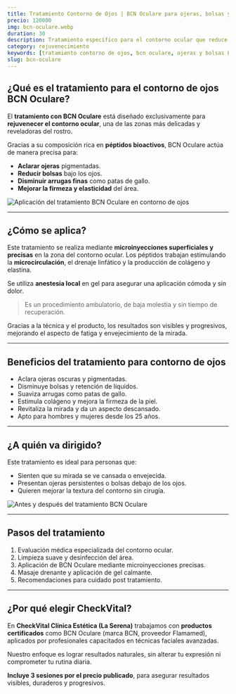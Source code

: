 ```yaml
---
title: Tratamiento Contorno de Ojos | BCN Oculare para ojeras, bolsas y arrugas
precio: 120000
img: bcn-oculare.webp
duration: 30
description: Tratamiento específico para el contorno ocular que reduce ojeras, bolsas y arrugas finas. Mejora microcirculación, firmeza y revitaliza la mirada. Incluye 3 sesiones. Ideal para hombres y mujeres con signos de fatiga.
category: rejuvenecimiento
keywords: [tratamiento contorno de ojos, bcn oculare, ojeras y bolsas La Serena, mirada rejuvenecida, arrugas contorno ocular, péptidos mirada descansada, estética CheckVital]
slug: bcn-oculare
---
```


## ¿Qué es el tratamiento para el contorno de ojos BCN Oculare?

<div class="flex flex-col md:flex-row gap-8 items-start my-8">

  <!-- Texto original -->
  <div class="w-full md:w-1/2 text-base text-gray-800 space-y-4">
    <p>
      El <strong>tratamiento con BCN Oculare</strong> está diseñado exclusivamente para <strong>rejuvenecer el contorno ocular</strong>, una de las zonas más delicadas y reveladoras del rostro.
    </p>
    <p>
      Gracias a su composición rica en <strong>péptidos bioactivos</strong>, BCN Oculare actúa de manera precisa para:
    </p>
    <ul class="list-disc pl-5 space-y-2">
      <li><strong>Aclarar ojeras</strong> pigmentadas.</li>
      <li><strong>Reducir bolsas</strong> bajo los ojos.</li>
      <li><strong>Disminuir arrugas finas</strong> como patas de gallo.</li>
      <li><strong>Mejorar la firmeza y elasticidad</strong> del área.</li>
    </ul>
  </div>

  <!-- Imagen -->
  <div class="w-full md:w-1/2">
    <img 
      src="/oculare.webp" 
      alt="Aplicación del tratamiento BCN Oculare en contorno de ojos" 
      class="w-full aspect-[4/3] object-cover rounded-2xl shadow-lg"
    />
  </div>
</div>

---

## ¿Cómo se aplica?

<p class="text-base text-gray-800">
  Este tratamiento se realiza mediante <strong>microinyecciones superficiales y precisas</strong> en la zona del contorno ocular. Los péptidos trabajan estimulando la <strong>microcirculación</strong>, el drenaje linfático y la producción de colágeno y elastina.
</p>

<p class="text-base text-gray-800 mt-2">
  Se utiliza <strong>anestesia local</strong> en gel para asegurar una aplicación cómoda y sin dolor.
</p>

<blockquote class="text-gray-600 italic border-l-4 border-primary pl-4 my-4">
  Es un procedimiento ambulatorio, de baja molestia y sin tiempo de recuperación.
</blockquote>

<p class="text-base text-gray-800">
  Gracias a la técnica y el producto, los resultados son visibles y progresivos, mejorando el aspecto de fatiga y envejecimiento de la mirada.
</p>

---

## Beneficios del tratamiento para contorno de ojos

<ul class="list-disc pl-5 space-y-2 text-base text-gray-800">
  <li>Aclara ojeras oscuras y pigmentadas.</li>
  <li>Disminuye bolsas y retención de líquidos.</li>
  <li>Suaviza arrugas como patas de gallo.</li>
  <li>Estimula colágeno y mejora la firmeza de la piel.</li>
  <li>Revitaliza la mirada y da un aspecto descansado.</li>
  <li>Apto para hombres y mujeres desde los 25 años.</li>
</ul>

---

## ¿A quién va dirigido?

<div class="flex flex-col md:flex-row gap-8 items-start my-8">

  <!-- Texto -->
  <div class="w-full md:w-1/2 text-base text-gray-800 space-y-4">
    <p class="font-medium">
      Este tratamiento es ideal para personas que:
    </p>
    <ul class="list-disc pl-5 space-y-2">
      <li>Sienten que su mirada se ve cansada o envejecida.</li>
      <li>Presentan ojeras persistentes o bolsas debajo de los ojos.</li>
      <li>Quieren mejorar la textura del contorno sin cirugía.</li>
    </ul>
  </div>

  <!-- Imagen -->
  <div class="w-full md:w-1/2">
    <img 
      src="/bcn2.webp" 
      alt="Antes y después del tratamiento BCN Oculare" 
      class="w-full aspect-[4/3] object-cover rounded-2xl shadow-lg"
    />
  </div>
</div>

---

## Pasos del tratamiento

<ol class="list-decimal pl-5 space-y-2 text-base text-gray-800">
  <li>Evaluación médica especializada del contorno ocular.</li>
  <li>Limpieza suave y desinfección del área.</li>
  <li>Aplicación de BCN Oculare mediante microinyecciones precisas.</li>
  <li>Masaje drenante y aplicación de gel calmante.</li>
  <li>Recomendaciones para cuidado post tratamiento.</li>
</ol>

---

## ¿Por qué elegir CheckVital?

<p class="text-base text-gray-800">
  En <strong>CheckVital Clínica Estética (La Serena)</strong> trabajamos con <strong>productos certificados</strong> como BCN Oculare (marca BCN, proveedor Flamamed), aplicados por profesionales capacitados en técnicas faciales avanzadas.
</p>

<p class="text-base text-gray-800 mt-4">
  Nuestro enfoque es lograr resultados naturales, sin alterar tu expresión ni comprometer tu rutina diaria.
</p>

<p class="text-base text-gray-800 mt-4">
  <strong>Incluye 3 sesiones por el precio publicado</strong>, para asegurar resultados visibles, duraderos y progresivos.
</p>
